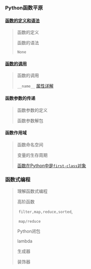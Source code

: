 ### Python函数平原

#### [函数的定义和语法](./py3_func_defin.md)

> 函数的定义
>
> 函数的语法
>
> `None`

#### [函数的调用](./py3_func_call)

> 函数的调用
>
> `__name__` [属性详解](./py3_name_attr.md)
>

#### 函数参数的传递

> 函数参数的定义
>
> 函数参数解包

#### 函数作用域

> 函数命名空间
>
> 变量的生存周期
>
> [函数在Python中是`first-class`对象](./py3_firstclass.md)

### 函数式编程

> 理解函数式编程
>
> 高阶函数
>
> ​	`filter,map,reduce,sorted`,
>
> ​	`map/reduce`
>
> Python闭包
>
> lambda
>
> 生成器
>
> 装饰器



